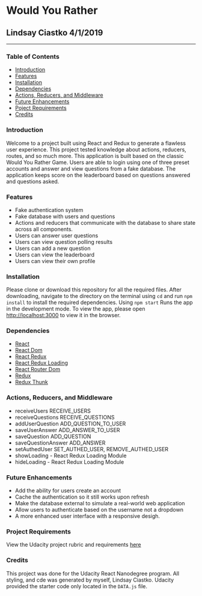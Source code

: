 # Would You Rather
## Lindsay Ciastko 4/1/2019
---

### Table of Contents 
- [Introduction](https://github.com/Foxifly/Would-You-Rather-App#introduction)
- [Features](https://github.com/Foxifly/Would-You-Rather-App#features)
- [Installation](https://github.com/Foxifly/Would-You-Rather-App#installation)
- [Dependencies](https://github.com/Foxifly/Would-You-Rather-App#dependencies)
- [Actions, Reducers, and Middleware](https://github.com/Foxifly/Would-You-Rather-App/blob/master/README.md#actions-reducers-and-middleware)
- [Future Enhancements](https://github.com/Foxifly/Would-You-Rather-App#future-enhancements)
- [Poject Requirements](https://github.com/Foxifly/Would-You-Rather-App#project-requirements)
- [Credits](https://github.com/Foxifly/Would-You-Rather-App#credits)

### Introduction 
Welcome to a project built using React and Redux to generate a flawless user experience. This project tested knowledge about actions, reducers, routes, and so much more. This application is built based on the classic Would You Rather Game. Users are able to login using one of three preset accounts and answer and view questions from a fake database. The application keeps score on the leaderboard based on questions answered and questions asked. 

### Features
- Fake authentication system
- Fake database with users and questions
- Actions and reducers that communicate with the database to share state across all components.
- Users can answer user questions
- Users can view question polling results
- Users can add a new question
- Users can view the leaderboard
- Users can view their own profile

### Installation
Please clone or download this repository for all the required files. After downloading, navigate to the directory on the terminal using `cd` and run `npm install` to install the required dependencies. Using `npm start` Runs the app in the development mode. To view the app, please open [http://localhost:3000](http://localhost:3000) to view it in the browser.

### Dependencies
- [React](https://reactjs.org/)
- [React Dom](https://reactjs.org/docs/react-dom.html)
- [React Redux](https://www.npmjs.com/package/react-redux)
- [React Redux Loading](https://www.npmjs.com/package/react-redux-loading)
- [React Router Dom](https://www.npmjs.com/package/react-router-dom)
- [Redux](https://www.npmjs.com/package/redux)
- [Redux Thunk](https://www.npmjs.com/package/redux-thunk)

### Actions, Reducers, and Middleware
- receiveUsers RECEIVE_USERS
- receiveQuestions RECEIVE_QUESTIONS
- addUserQuestion ADD_QUESTION_TO_USER
- saveUserAnswer ADD_ANSWER_TO_USER 
- saveQuestion  ADD_QUESTION
- saveQuestionAnswer ADD_ANSWER
- setAuthedUser SET_AUTHED_USER, REMOVE_AUTHED_USER
- showLoading  - React Redux Loading Module
- hideLoading - React Redux Loading Module

### Future Enhancements
- Add the ability for users create an account
- Cache the authentication so it still works upon refresh
- Make the database external to simulate a real-world web application 
- Allow users to authenticate based on the username not a dropdown
- A more enhanced user interface with a responsive desigh. 

### Project Requirements
View the Udacity project rubric and requirements [here](https://review.udacity.com/#!/rubrics/1567/view)

### Credits
This project was done for the Udacity React Nanodegree program. 
All styling, and cde was generated by myself, Lindsay Ciastko. 
Udacity provided the starter code only located in the `DATA.js` file. 
